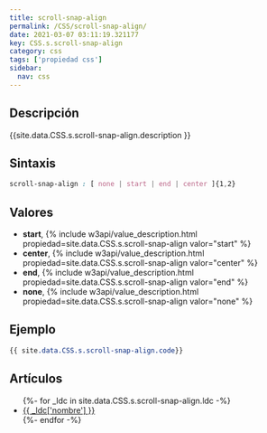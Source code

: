 ```yaml
---
title: scroll-snap-align
permalink: /CSS/scroll-snap-align/
date: 2021-03-07 03:11:19.321177
key: CSS.s.scroll-snap-align
category: css
tags: ['propiedad css']
sidebar: 
  nav: css
---
```


## Descripción
{{site.data.CSS.s.scroll-snap-align.description }}

## Sintaxis
~~~css
scroll-snap-align : [ none | start | end | center ]{1,2}
~~~

## Valores
* **start**,  {% include w3api/value_description.html propiedad=site.data.CSS.s.scroll-snap-align valor="start" %}
* **center**,  {% include w3api/value_description.html propiedad=site.data.CSS.s.scroll-snap-align valor="center" %}
* **end**,  {% include w3api/value_description.html propiedad=site.data.CSS.s.scroll-snap-align valor="end" %}
* **none**,  {% include w3api/value_description.html propiedad=site.data.CSS.s.scroll-snap-align valor="none" %}

## Ejemplo
~~~css
{{ site.data.CSS.s.scroll-snap-align.code}}
~~~

## Artículos
<ul>
{%- for _ldc in site.data.CSS.s.scroll-snap-align.ldc -%}
   <li>
       <a href="{{_ldc['url'] }}">{{ _ldc['nombre'] }}</a>
   </li>
{%- endfor -%}
</ul>
